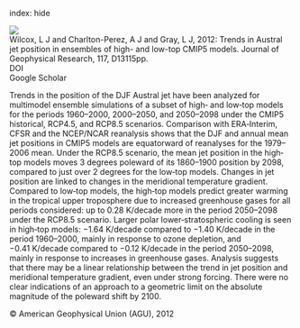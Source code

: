 index: hide

<div class="Citation">
    <div class="Citation-thumb CitationThumb-linked"  data-href="https://doi.org/10.1029/2012jd017597">
      <img src="https://static.claimspace.cloud/climate-study-static/refs/thumbs/14/Wilcox_et_al_2012-thumb.png" />
    </div>

  <div class="Citation-body">
    <div class="Citation-text">Wilcox, L J and Charlton-Perez, A J and Gray, L J, 2012: Trends in Austral jet position in ensembles of high- and low-top CMIP5 models. <span class="Article-journal">Journal of Geophysical Research, </span><span class="Article-volume"> 117, </span>D13115pp.</div>
    <div class="Citation-links">
      <div class="CitationLink" data-href="https://doi.org/10.1029/2012jd017597">
        <div class="CitationLink-icon CitationLink-Doi"></div>
        <div class="CitationLink-text">DOI</div>
      </div>
      <div class="CitationLink" data-href="https://scholar.google.com/scholar?q=10.1029/2012jd017597">
        <div class="CitationLink-icon CitationLink-Scholar"></div>
        <div class="CitationLink-text">Google Scholar</div>
      </div>
    </div>
  </div>
</div>

Trends in the position of the DJF Austral jet have been analyzed for multimodel ensemble simulations of a subset of high‐ and low‐top models for the periods 1960–2000, 2000–2050, and 2050–2098 under the CMIP5 historical, RCP4.5, and RCP8.5 scenarios. Comparison with ERA‐Interim, CFSR and the NCEP/NCAR reanalysis shows that the DJF and annual mean jet positions in CMIP5 models are equatorward of reanalyses for the 1979–2006 mean. Under the RCP8.5 scenario, the mean jet position in the high‐top models moves 3 degrees poleward of its 1860–1900 position by 2098, compared to just over 2 degrees for the low‐top models. Changes in jet position are linked to changes in the meridional temperature gradient. Compared to low‐top models, the high‐top models predict greater warming in the tropical upper troposphere due to increased greenhouse gases for all periods considered: up to 0.28 K/decade more in the period 2050–2098 under the RCP8.5 scenario. Larger polar lower‐stratospheric cooling is seen in high‐top models: −1.64 K/decade compared to −1.40 K/decade in the period 1960–2000, mainly in response to ozone depletion, and −0.41 K/decade compared to −0.12 K/decade in the period 2050–2098, mainly in response to increases in greenhouse gases. Analysis suggests that there may be a linear relationship between the trend in jet position and meridional temperature gradient, even under strong forcing. There were no clear indications of an approach to a geometric limit on the absolute magnitude of the poleward shift by 2100.

<div class="Citation-copy">
&copy; American Geophysical Union (AGU), 2012
</div>
